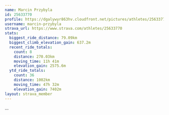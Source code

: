 ```yaml
---
name: Marcin Przybyla
id: 25633770
profile: https://dgalywyr863hv.cloudfront.net/pictures/athletes/25633770/12947173/2/large.jpg
username: marcin-przybyla
strava_url: https://www.strava.com/athletes/25633770
stats:
  biggest_ride_distance: 79.09km
  biggest_climb_elevation_gain: 637.2m
  recent_ride_totals:
    count: 8
    distance: 270.03km
    moving_time: 11h 41m
    elevation_gain: 2575.6m
  ytd_ride_totals:
    count: 36
    distance: 1002km
    moving_time: 47h 32m
    elevation_gain: 7402m
layout: strava_member
--- 
```

...
